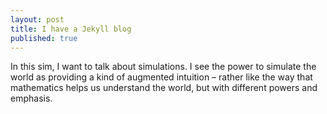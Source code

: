 ```yaml
---
layout: post
title: I have a Jekyll blog
published: true
---
```


In this sim, I want to talk about simulations. I see the power to simulate the world as providing a kind of augmented intuition – rather like the way that mathematics helps us understand the world, but with different powers and emphasis. 